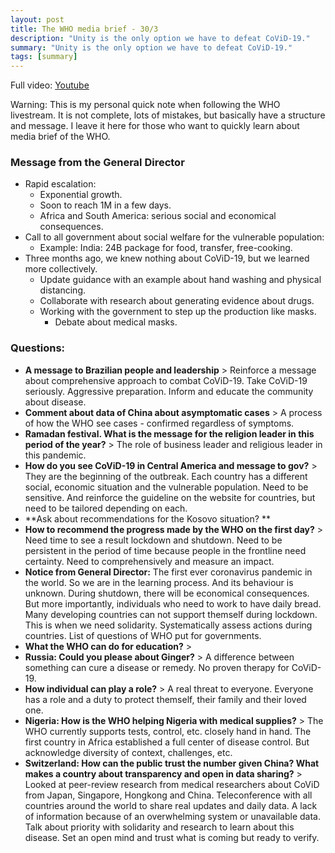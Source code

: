 ```yaml
---
layout: post
title: The WHO media brief - 30/3
description: "Unity is the only option we have to defeat CoViD-19."
summary: "Unity is the only option we have to defeat CoViD-19."
tags: [summary]
---
```


Full video: [Youtube](https://www.youtube.com/watch?v=6ZvVgHEHVD8)

Warning: This is my personal quick note when following the WHO livestream. It is not complete, lots of mistakes, but basically have a structure and message. I leave it here for those who want to quickly learn about media brief of the WHO.

### Message from the General Director
  *   Rapid escalation:
      *   Exponential growth.
      *   Soon to reach 1M in a few days.
      *   Africa and South America: serious social and economical consequences.
  *   Call to all government about social welfare for the vulnerable population:
      *   Example: India: 24B package for food, transfer, free-cooking.
  *   Three months ago, we knew nothing about CoViD-19, but we learned more collectively.
      *   Update guidance with an example about hand washing and physical distancing.
      *   Collaborate with research about generating evidence about drugs.
      *   Working with the government to step up the production like masks.
          *   Debate about medical masks.

### Questions:
  *   **A message to Brazilian people and leadership** > Reinforce a message about comprehensive approach to combat CoViD-19. Take CoViD-19 seriously. Aggressive preparation. Inform and educate the community about disease.
  *   **Comment about data of China about asymptomatic cases** > A process of how the WHO see cases - confirmed regardless of symptoms.
  *   **Ramadan festival. What is the message for the religion leader in this period of the year?** > The role of business leader and religious leader in this pandemic.
  *   **How do you see CoViD-19 in Central America and message to gov?** > They are the beginning of the outbreak. Each country has a different social, economic situation and the vulnerable population. Need to be sensitive. And reinforce the guideline on the website for countries, but need to be tailored depending on each.
  *   **Ask about recommendations for the Kosovo situation? **
  *   **How to recommend the progress made by the WHO on the first day?** > Need time to see a result lockdown and shutdown. Need to be persistent in the period of time because people in the frontline need certainty. Need to comprehensively and measure an impact.
  *   **Notice from General Director:** The first ever coronavirus pandemic in the world. So we are in the learning process. And its behaviour is unknown. During shutdown, there will be economical consequences. But more importantly, individuals who need to work to have daily bread. Many developing countries can not support themself during lockdown. This is when we need solidarity. Systematically assess actions during countries. List of questions of WHO put for governments.
  *   **What the WHO can do for education?** >
  *   **Russia: Could you please about Ginger?** > A difference between something can cure a disease or remedy. No proven therapy for CoViD-19.
  *   **How individual can play a role?** > A real threat to everyone. Everyone has a role and a duty to protect themself, their family and their loved one.
  *   **Nigeria: How is the WHO helping Nigeria with medical supplies?** > The WHO currently supports tests, control, etc. closely hand in hand. The first country in Africa established a full center of disease control. But acknowledge diversity of context, challenges, etc.
  *   **Switzerland: How can the public trust the number given China? What makes a country about transparency and open in data sharing?** > Looked at peer-review research from medical researchers about CoViD from Japan, Singapore, Hongkong and China. Teleconference with all countries around the world to share real updates and daily data. A lack of information because of an overwhelming system or unavailable data. Talk about priority with solidarity and research to learn about this disease. Set an open mind and trust what is coming but ready to verify.

<!-- Docs to Markdown version 1.0β21 -->
